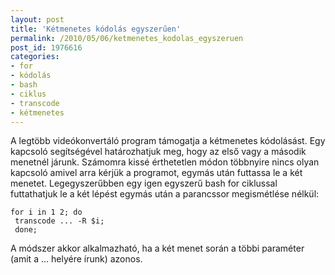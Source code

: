 ```yaml
---
layout: post
title: 'Kétmenetes kódolás egyszerűen'
permalink: /2010/05/06/ketmenetes_kodolas_egyszeruen
post_id: 1976616
categories: 
- for
- kódolás
- bash
- ciklus
- transcode
- kétmenetes
---
```


A legtöbb videókonvertáló program támogatja a kétmenetes kódolásást. Egy kapcsoló segítségével határozhatjuk meg, hogy az első vagy a második menetnél járunk. Számomra kissé érthetetlen módon többnyire nincs olyan kapcsoló amivel arra kérjük a programot, egymás után futtassa le a két menetet. Legegyszerűbben egy igen egyszerű bash for ciklussal futtathatjuk le a két lépést egymás után a parancssor megismétlése nélkül: 
```
for i in 1 2; do 
 transcode ... -R $i;
 done;
``` 
A módszer akkor alkalmazható, ha a két menet során a többi paraméter (amit a ... helyére írunk) azonos.